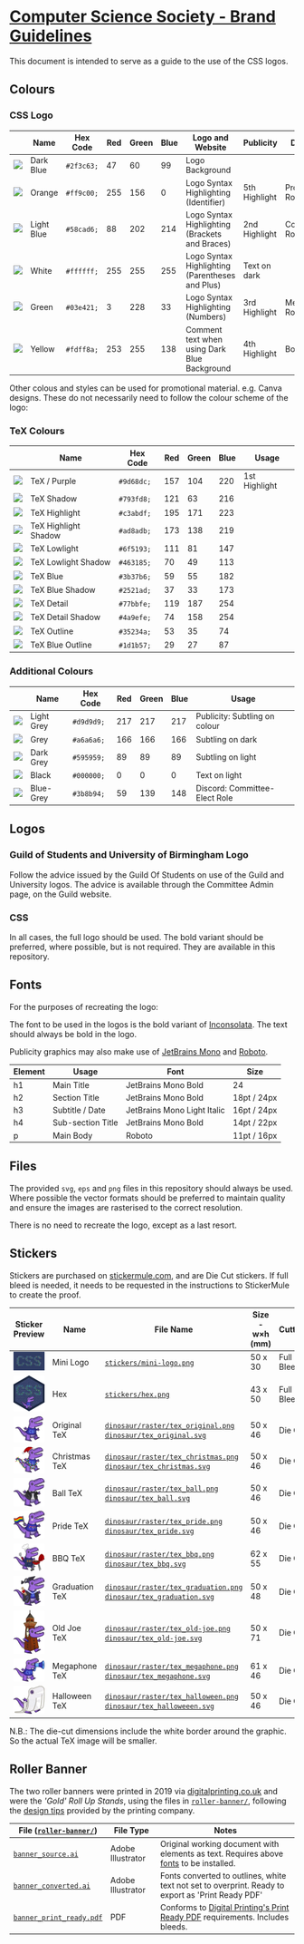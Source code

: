 #  [Computer Science Society - Brand Guidelines](https://github.com/CSSUoB/resources)

This document is intended to serve as a guide to the use of the CSS logos.

## Colours

### CSS Logo

|                    | Name       | Hex Code   | Red | Green | Blue | Logo and Website                                     | Publicity     | Discord          |
|--------------------|------------|------------|-----|-------|------|------------------------------------------------------|---------------|------------------|
|![][col-dark-blue]  | Dark Blue  | `#2f3c63;` | 47  | 60    | 99   | Logo Background                                      |               |                  |
|![][col-orange]     | Orange     | `#ff9c00;` | 255 | 156   | 0    | Logo Syntax Highlighting <br/>(Identifier)           | 5th Highlight | Pronoun Roles    |
|![][col-light-blue] | Light Blue | `#58cad6;` | 88  | 202   | 214  | Logo Syntax Highlighting <br/>(Brackets and Braces)  | 2nd Highlight | Committee Role   |     
|![][col-white]      | White      | `#ffffff;` | 255 | 255   | 255  | Logo Syntax Highlighting <br/>(Parentheses and Plus) | Text on dark  |                  |
|![][col-green]      | Green      | `#03e421;` | 3   | 228   | 33   | Logo Syntax Highlighting <br/>(Numbers)              | 3rd Highlight | Member Role      |
|![][col-yellow]     | Yellow     | `#fdff8a;` | 253 | 255   | 138  | Comment text when using Dark Blue Background         | 4th Highlight | Bot Roles        |

[col-dark-blue]: https://via.placeholder.com/15/2f3c63/000000?text=+
[col-orange]: https://via.placeholder.com/15/ff9c00/000000?text=+
[col-light-blue]: https://via.placeholder.com/15/58cad6/000000?text=+
[col-white]: https://via.placeholder.com/15/ffffff/000000?text=+
[col-green]: https://via.placeholder.com/15/03e421/000000?text=+
[col-yellow]: https://via.placeholder.com/15/fdff8a/000000?text=+

Other colous and styles can be used for promotional material. e.g. Canva designs. These do not necessarily need to follow the colour scheme of the logo:

### TeX Colours
|                              | Name                 | Hex Code   | Red | Green | Blue | Usage                                        |
|------------------------------|----------------------|------------|-----|-------|------|----------------------------------------------|
|![][col-purple]               | TeX / Purple         | `#9d68dc;` | 157 | 104   | 220  | 1st Highlight                                |
|![][col-tex-shadow]           | TeX Shadow           | `#793fd8;` | 121 | 63    | 216  |                                              |
|![][col-tex-highlight]        | TeX Highlight        | `#c3abdf;` | 195 | 171   | 223  |                                              |
|![][col-tex-highlight-shadow] | TeX Highlight Shadow | `#ad8adb;` | 173 | 138   | 219  |                                              |
|![][col-tex-lowlight]         | TeX Lowlight         | `#6f5193;` | 111 | 81    | 147  |                                              |
|![][col-tex-lowlight-shadow]  | TeX Lowlight Shadow  | `#463185;` | 70  | 49    | 113  |                                              |
|![][col-tex-blue]             | TeX Blue             | `#3b37b6;` | 59  | 55    | 182  |                                              |
|![][col-tex-blue-shadow]      | TeX Blue Shadow      | `#2521ad;` | 37  | 33    | 173  |                                              |
|![][col-tex-detail]           | TeX Detail           | `#77bbfe;` | 119 | 187   | 254  |                                              |
|![][col-tex-detail-shadow]    | TeX Detail Shadow    | `#4a9efe;` | 74  | 158   | 254  |                                              |
|![][col-tex-outline]          | TeX Outline          | `#35234a;` | 53  | 35    | 74   |                                              |
|![][col-tex-blue-outline]     | TeX Blue Outline     | `#1d1b57;` | 29  | 27    | 87   |                                              |

[col-purple]: https://via.placeholder.com/15/9d68dc/000000?text=+
[col-tex-shadow]: https://via.placeholder.com/15/793fd8/000000?text=+
[col-tex-highlight]: https://via.placeholder.com/15/c3abdf/000000?text=+
[col-tex-highlight-shadow]: https://via.placeholder.com/15/463185/000000?text=+
[col-tex-lowlight]: https://via.placeholder.com/15/6f5193/000000?text=+
[col-tex-lowlight-shadow]: https://via.placeholder.com/15/463185/000000?text=+
[col-tex-blue]: https://via.placeholder.com/15/3b37b6/000000?text=+
[col-tex-blue-shadow]: https://via.placeholder.com/15/2521ad/000000?text=+
[col-tex-detail]: https://via.placeholder.com/15/77bbfe/000000?text=+
[col-tex-detail-shadow]: https://via.placeholder.com/15/4a9efe/000000?text=+
[col-tex-outline]: https://via.placeholder.com/15/35234a/000000?text=+
[col-tex-blue-outline]: https://via.placeholder.com/15/1d1b57/000000?text=+

### Additional Colours

|                    | Name       | Hex Code   | Red | Green | Blue | Usage                                        |
|--------------------|------------|------------|-----|-------|------|----------------------------------------------|
|![][col-light-grey] | Light Grey | `#d9d9d9;` | 217 | 217   | 217  | Publicity: Subtling on colour                |   
|![][col-grey]       | Grey       | `#a6a6a6;` | 166 | 166   | 166  | Subtling on dark                             |
|![][col-dark-grey]  | Dark Grey  | `#595959;` | 89  | 89    | 89   | Subtling on light                            | 
|![][col-black]      | Black      | `#000000;` | 0   | 0     | 0    | Text on light                                |
|![][col-blue-grey]  | Blue-Grey  | `#3b8b94;` | 59  | 139   | 148  | Discord: Committee-Elect Role                |

[col-light-grey]: https://via.placeholder.com/15/d9d9d9/000000?text=+
[col-grey]: https://via.placeholder.com/15/a6a6a6/000000?text=+
[col-dark-grey]: https://via.placeholder.com/15/595959/000000?text=+
[col-black]: https://via.placeholder.com/15/000000/000000?text=+
[col-blue-grey]: https://via.placeholder.com/15/3b8b94/000000?text=+

## Logos

### Guild of Students and University of Birmingham Logo

Follow the advice issued by the Guild Of Students on use of the Guild and University logos. 
The advice is available through the Committee Admin page, on the Guild website.

### CSS

In all cases, the full logo should be used. The bold variant should be preferred, where possible, but is not required. They are available in this repository.

## Fonts

For the purposes of recreating the logo:

The font to be used in the logos is the bold variant of [Inconsolata](https://fonts.google.com/specimen/Inconsolata). The text should always be bold in the logo. 

Publicity graphics may also make use of [JetBrains Mono](https://fonts.google.com/specimen/JetBrains+Mono) and [Roboto](https://fonts.google.com/specimen/Roboto).

| Element | Usage             | Font                        | Size        |
|---------|-------------------|-----------------------------|-------------|
| h1      | Main Title        | JetBrains Mono Bold         | 24          | 
| h2      | Section Title     | JetBrains Mono Bold         | 18pt / 24px | 
| h3      | Subtitle / Date   | JetBrains Mono Light Italic | 16pt / 24px |
| h4      | Sub-section Title | JetBrains Mono Bold         | 14pt / 22px |
| p       | Main Body         | Roboto                      | 11pt / 16px |

## Files

The provided `svg`, `eps` and `png` files in this repository should always be used. Where possible the vector formats should be preferred to maintain quality and ensure the images are rasterised to the correct resolution.

There is no need to recreate the logo, except as a last resort.

## Stickers

Stickers are purchased on [stickermule.com](https://stickermule.com), and are Die Cut stickers. If full bleed is needed, it needs to be requested in the instructions to StickerMule to create the proof.

| Sticker Preview                   | Name           | File Name                                                                                                  | Size - w×h (mm) | Cutting    |
|-----------------------------------|----------------|------------------------------------------------------------------------------------------------------------|-----------------|------------|
| ![Mini Logo][mini-logo]           | Mini Logo      | [`stickers/mini-logo.png`][mini-logo]                                                                      | 50 x 30         | Full Bleed | 
| ![Hex][hex]                       | Hex            | [`stickers/hex.png`][hex]                                                                                  | 43 x 50         | Full Bleed |
| ![Original TeX][original-tex]     | Original TeX   | [`dinosaur/raster/tex_original.png`][original-tex] [`dinosaur/tex_original.svg`][original-tex-svg]         | 50 x 46         | Die Cut    |
| ![Christmas TeX][christmas-tex]   | Christmas TeX  | [`dinosaur/raster/tex_christmas.png`][christmas-tex] [`dinosaur/tex_christmas.svg`][christmas-tex-svg]     | 50 x 46         | Die Cut    |
| ![Ball TeX][ball-tex]             | Ball TeX       | [`dinosaur/raster/tex_ball.png`][ball-tex] [`dinosaur/tex_ball.svg`][ball-tex-svg]                         | 50 x 46         | Die Cut    |
| ![Pride TeX][pride-tex]           | Pride TeX      | [`dinosaur/raster/tex_pride.png`][pride-tex] [`dinosaur/tex_pride.svg`][pride-tex-svg]                     | 50 x 46         | Die Cut    |
| ![BBQ TeX][bbq-tex]               | BBQ TeX        | [`dinosaur/raster/tex_bbq.png`][bbq-tex] [`dinosaur/tex_bbq.svg`][bbq-tex-svg]                             | 62 x 55         | Die Cut    |
| ![Graduation TeX][graduation-tex] | Graduation TeX | [`dinosaur/raster/tex_graduation.png`][graduation-tex] [`dinosaur/tex_graduation.svg`][graduation-tex-svg] | 50 x 48         | Die Cut    |
| ![Old Joe TeX][old-joe-tex]       | Old Joe TeX    | [`dinosaur/raster/tex_old-joe.png`][old-joe-tex] [`dinosaur/tex_old-joe.svg`][old-joe-tex-svg]             | 50 x 71         | Die Cut    |
| ![Megaphone TeX][megaphone-tex]   | Megaphone TeX  | [`dinosaur/raster/tex_megaphone.png`][megaphone-tex] [`dinosaur/tex_megaphone.svg`][megaphone-tex-svg]     | 61 x 46         | Die Cut    |
| ![Halloween TeX][halloween-tex]   | Halloween TeX  | [`dinosaur/raster/tex_halloween.png`][halloween-tex] [`dinosaur/tex_halloweeen.svg`][halloween-tex-svg]    | 50 x 46         | Die Cut    |

N.B.: The die-cut dimensions include the white border around the graphic. So the actual TeX image will be smaller. 

[mini-logo]: stickers/mini-logo.png
[hex]: stickers/hex.png
[original-tex]: dinosaur/raster/tex_original.png
[christmas-tex]: dinosaur/raster/tex_christmas.png
[ball-tex]: dinosaur/raster/tex_ball.png
[pride-tex]: dinosaur/raster/tex_pride.png
[bbq-tex]: dinosaur/raster/tex_bbq.png
[graduation-tex]: dinosaur/raster/tex_graduation.png
[old-joe-tex]: dinosaur/raster/tex_old-joe.png
[megaphone-tex]: dinosaur/raster/tex_megaphone.png
[halloween-tex]: dinosaur/raster/tex_halloween.png

[original-tex-svg]: dinosaur/tex_original.svg
[christmas-tex-svg]: dinosaur/tex_christmas.svg
[ball-tex-svg]: dinosaur/tex_ball.svg
[pride-tex-svg]: dinosaur/tex_pride.svg
[bbq-tex-svg]: dinosaur/tex_bbq.svg
[graduation-tex-svg]: dinosaur/tex_graduation.svg
[old-joe-tex-svg]: dinosaur/tex_old-joe.svg
[megaphone-tex-svg]: dinosaur/tex_megaphone.svg
[halloween-tex-svg]: dinosaur/tex_halloween.svg

## Roller Banner

The two roller banners were printed in 2019 via [digitalprinting.co.uk](https://digitalprinting.co.uk) and were the _'Gold' Roll Up Stands_, using the files in [`roller-banner/`](roller-banner), following the [design tips](https://www.digitalprinting.co.uk/media/hints/76/gold-roll-up-stand-1.pdf) provided by the printing company.

| File ([`roller-banner/`](roller-banner)) | File Type | Notes |
|------|-----------|-------|
| [`banner_source.ai`](roller-banner/banner_source.ai) | Adobe Illustrator | Original working document with elements as text. Requires above [fonts](#fonts) to be installed. |
| [`banner_converted.ai`](roller-banner/banner_converted.ai) | Adobe Illustrator | Fonts converted to outlines, white text not set to overprint. Ready to export as 'Print Ready PDF' |
| [`banner_print_ready.pdf`](roller-banner/banner_print_ready.pdf) | PDF | Conforms to [Digital Printing's Print Ready PDF](https://www.digitalprinting.co.uk/support/what-is-print-ready-pdf/) requirements. Includes bleeds.

